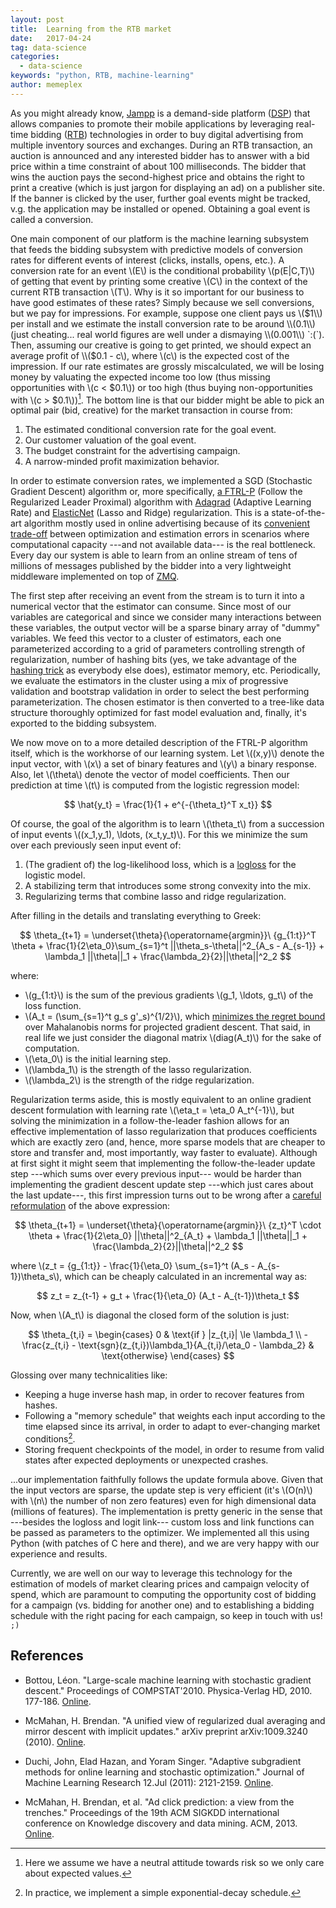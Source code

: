 ```yaml
---
layout: post
title:  Learning from the RTB market
date:   2017-04-24
tag: data-science
categories:
  - data-science
keywords: "python, RTB, machine-learning"
author: memeplex
---
```


As you might already know, [Jampp][jampp] is a demand-side platform ([DSP][dsp])
that allows companies to promote their mobile applications by leveraging
real-time bidding ([RTB][rtb]) technologies in order to buy digital advertising
from multiple inventory sources and exchanges. During an RTB transaction, an
auction is announced and any interested bidder has to answer with a bid price
within a time constraint of about 100 milliseconds. The bidder that wins the
auction pays the second-highest price and obtains the right to print a creative
(which is just jargon for displaying an ad) on a publisher site. If the banner
is clicked by the user, further goal events might be tracked, v.g. the
application may be installed or opened. Obtaining a goal event is called a
conversion.

One main component of our platform is the machine learning subsystem that feeds
the bidding subsystem with predictive models of conversion rates for different
events of interest (clicks, installs, opens, etc.). A conversion rate for an
event \\(E\\) is the conditional probability \\(p(E|C,T)\\) of getting that
event by printing some creative \\(C\\) in the context of the current RTB
transaction \\(T\\). Why is it so important for our business to have good
estimates of these rates? Simply because we sell conversions, but we pay for
impressions. For example, suppose one client pays us \\($1\\) per install and
we estimate the install conversion rate to be around \\(0.1\\) (just cheating...
real world figures are well under a dismaying \\(0.001\\) `:(`). Then, assuming
our creative is going to get printed, we should expect an average profit of
\\($0.1 - c\\), where \\(c\\) is the expected cost of the impression. If our
rate estimates are grossly miscalculated, we will be losing money by valuating
the expected income too low (thus missing opportunities with \\(c < $0.1\\)) or
too high (thus buying non-opportunities with \\(c > $0.1\\))[^risk]. The bottom
line is that our bidder might be able to pick an optimal pair (bid, creative)
for the market transaction in course from:

1. The estimated conditional conversion rate for the goal event.
2. Our customer valuation of the goal event.
3. The budget constraint for the advertising campaign.
4. A narrow-minded profit maximization behavior.

In order to estimate conversion rates, we implemented a SGD (Stochastic
Gradient Descent) algorithm or, more specifically, [a FTRL-P][ftrlp] (Follow the
Regularized Leader Proximal) algorithm with [Adagrad][adagrad] (Adaptive
Learning Rate) and [ElasticNet][enet] (Lasso and Ridge) regularization. This is
a state-of-the-art algorithm mostly used in online advertising because of its
[convenient trade-off][sgd] between optimization and estimation errors in
scenarios where computational capacity ---and not available data--- is the
real bottleneck. Every day our system is able to learn from an online stream of
tens of millions of messages published by the bidder into a very
lightweight middleware implemented on top of [ZMQ][zmq].

The first step after receiving an event from the stream is to turn it into a
numerical vector that the estimator can consume. Since most of our variables are
categorical and since we consider many interactions between these variables, the
output vector will be a sparse binary array of "dummy" variables. We feed this
vector to a cluster of estimators, each one parameterized according to a grid of
parameters controlling strength of regularization, number of hashing bits (yes,
we take advantage of the [hashing trick][trick] as everybody else does),
estimator memory, etc. Periodically, we evaluate the estimators in the cluster
using a mix of progressive validation and bootstrap validation in order to
select the best performing parameterization. The chosen estimator is then
converted to a tree-like data structure thoroughly optimized for fast model
evaluation and, finally, it's exported to the bidding subsystem.

We now move on to a more detailed description of the FTRL-P algorithm itself,
which is the workhorse of our learning system. Let \\((x,y)\\) denote the input
vector, with \\(x\\) a set of binary features and \\(y\\) a binary response.
Also, let \\(\theta\\) denote the vector of model coefficients. Then our
prediction at time \\(t\\) is computed from the logistic regression model:

$$
\hat{y_t} = \frac{1}{1 + e^{-{\theta_t}^T x_t}}
$$

Of course, the goal of the algorithm is to learn \\(\theta_t\\) from
a succession of input events \\((x_1,y_1), \ldots, (x_t,y_t)\\). For this
we minimize the sum over each previously seen input event of:

1. (The gradient of) the log-likelihood loss, which is a [logloss][] for the
logistic model.
2. A stabilizing term that introduces some strong convexity into the mix.
3. Regularizing terms that combine lasso and ridge regularization.

After filling in the details and translating everything to Greek:

$$
\theta_{t+1} = \underset{\theta}{\operatorname{argmin}}\ 
{g_{1:t}}^T \theta +
\frac{1}{2\eta_0}\sum_{s=1}^t ||\theta_s-\theta||^2_{A_s - A_{s-1}} +
\lambda_1 ||\theta||_1 + \frac{\lambda_2}{2}||\theta||^2_2
$$

where:

* \\(g_{1:t}\\) is the sum of the previous gradients \\(g_1, \ldots, g_t\\) of
  the loss function.
* \\(A_t = (\sum_{s=1}^t g_s g'_s)^{1/2}\\), which
  [minimizes the regret bound][minregret] over Mahalanobis norms for projected
  gradient descent. That said, in real life we just consider the diagonal matrix
  \\(diag(A_t)\\) for the sake of computation.
* \\(\eta_0\\) is the initial learning step.
* \\(\lambda_1\\) is the strength of the lasso regularization.
* \\(\lambda_2\\) is the strength of the ridge regularization.

Regularization terms aside, this is mostly equivalent to an online gradient
descent formulation with learning rate \\(\eta_t = \eta_0 A_t^{-1}\\), but
solving the minimization in a follow-the-leader fashion allows for an effective
implementation of lasso regularization that produces coefficients which are
exactly zero (and, hence, more sparse models that are cheaper to store and
transfer and, most importantly, way faster to evaluate). Although at first sight
it might seem that implementing the follow-the-leader update step ---which sums
over every previous input--- would be harder than implementing the gradient
descent update step ---which just cares about the last update---, this first
impression turns out to be wrong after a [careful reformulation][trenches] of
the above expression:

$$
\theta_{t+1} = \underset{\theta}{\operatorname{argmin}}\ 
{z_t}^T \cdot \theta +
\frac{1}{2\eta_0} ||\theta||^2_{A_t} +
\lambda_1 ||\theta||_1 + \frac{\lambda_2}{2}||\theta||^2_2
$$

where \\(z_t = {g_{1:t}} - \frac{1}{\eta_0} \sum_{s=1}^t (A_s -
A_{s-1})\theta_s\\), which can be cheaply calculated in an incremental way as:

$$
z_t = z_{t-1} + g_t + \frac{1}{\eta_0} (A_t - A_{t-1})\theta_t
$$

Now, when \\(A_t\\) is diagonal the closed form of the solution is just:

$$
\theta_{t,i} =
\begin{cases}
0 & \text{if } |z_{t,i}| \le \lambda_1 \\
-\frac{z_{t,i} - \text{sgn}(z_{t,i})\lambda_1}{A_{t,i}/\eta_0 - \lambda_2} & \text{otherwise}
\end{cases}
$$

Glossing over many technicalities like:

* Keeping a huge inverse hash map, in order to recover features from hashes.
* Following a "memory schedule" that weights each input according to the time
  elapsed since its arrival, in order to adapt to ever-changing market
  conditions[^decay].
* Storing frequent checkpoints of the model, in order to resume from valid
  states after expected deployments or unexpected crashes.

...our implementation faithfully follows the update formula above. Given that
the input vectors are sparse, the update step is very efficient (it's \\(O(n)\\)
with \\(n\\) the number of non zero features) even for high dimensional data
(millions of features). The implementation is pretty generic in the sense that
---besides the logloss and logit link--- custom loss and link functions can be
passed as parameters to the optimizer. We implemented all this using Python
(with patches of C here and there), and we are very happy with our experience
and results.

Currently, we are well on our way to leverage this technology for the estimation
of models of market clearing prices and campaign velocity of spend, which are
paramount to computing the opportunity cost of bidding for a campaign (vs.
bidding for another one) and to establishing a bidding schedule with the right
pacing for each campaign, so keep in touch with us! `;)`

## References

- Bottou, Léon. "Large-scale machine learning with stochastic gradient descent."
  Proceedings of COMPSTAT'2010. Physica-Verlag HD, 2010. 177-186.
  [Online][sgd].

- McMahan, H. Brendan. "A unified view of regularized dual averaging and mirror
  descent with implicit updates." arXiv preprint arXiv:1009.3240 (2010).
  [Online][ftrlp].

- Duchi, John, Elad Hazan, and Yoram Singer. "Adaptive subgradient methods for
  online learning and stochastic optimization." Journal of Machine Learning
  Research 12.Jul (2011): 2121-2159.
  [Online][adagrad].

- McMahan, H. Brendan, et al. "Ad click prediction: a view from the trenches."
  Proceedings of the 19th ACM SIGKDD international conference on Knowledge
  discovery and data mining. ACM, 2013.
  [Online][trenches].

[jampp]: http://jampp.com/

[sgd]: http://leon.bottou.org/publications/pdf/compstat-2010.pdf

[ftrlp]: http://www.jmlr.org/proceedings/papers/v15/mcmahan11b/mcmahan11b.pdf

[adagrad]: http://www.jmlr.org/papers/volume12/duchi11a/duchi11a.pdf

[enet]: https://en.wikipedia.org/wiki/Elastic_net_regularization

[zmq]: http://zeromq.org/

[trick]: https://en.wikipedia.org/wiki/Feature_hashing

[trenches]: https://www.eecs.tufts.edu/~dsculley/papers/ad-click-prediction.pdf

[rtb]: https://en.wikipedia.org/wiki/Real-time_bidding

[dsp]: https://en.wikipedia.org/wiki/Demand-side_platform

[logloss]: https://www.kaggle.com/wiki/LogarithmicLoss

[minregret]: https://courses.cs.washington.edu/courses/cse547/16sp/slides/adagrad.pdf

[^risk]: Here we assume we have a neutral attitude towards risk so we only care about expected values.

[^decay]: In practice, we implement a simple exponential-decay schedule.
